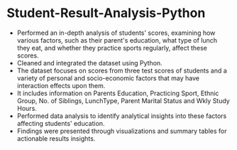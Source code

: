 # Student-Result-Analysis-Python

- Performed an in-depth analysis of students' scores, examining how various factors, such as their parent's education, what type of lunch they eat, and whether they practice sports regularly, affect these scores. 
- Cleaned and integrated the dataset using Python.
- The dataset focuses on scores from three test scores of students and a variety of personal and socio-economic factors that may have interaction effects upon them.
- It includes information on Parents Education, Practicing Sport, Ethnic Group, No. of Siblings, LunchType, Parent Marital Status and Wkly Study Hours.
- Performed data analysis to identify analytical insights into these factors affecting students' education.
- Findings were presented through visualizations and summary tables for actionable results insights.

 


